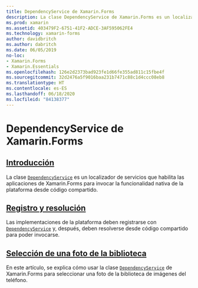 ```yaml
---
title: DependencyService de Xamarin.Forms
description: La clase DependencyService de Xamarin.Forms es un localizador de servicios que habilita las aplicaciones de Xamarin.Forms para invocar la funcionalidad nativa de la plataforma desde código compartido.
ms.prod: xamarin
ms.assetid: 403479F2-6751-41F2-ADCE-3AF595062FE4
ms.technology: xamarin-forms
author: davidbritch
ms.author: dabritch
ms.date: 06/05/2019
no-loc:
- Xamarin.Forms
- Xamarin.Essentials
ms.openlocfilehash: 126e2d2373bad923fe1d66fe355ad811c15fbe4f
ms.sourcegitcommit: 32d2476a5f9016baa231b7471c88c1d4ccc08eb8
ms.translationtype: HT
ms.contentlocale: es-ES
ms.lasthandoff: 06/18/2020
ms.locfileid: "84138377"
---
```

# <a name="xamarinforms-dependencyservice"></a>DependencyService de Xamarin.Forms

## <a name="introduction"></a>[Introducción](introduction.md)

La clase [`DependencyService`](xref:Xamarin.Forms.DependencyService) es un localizador de servicios que habilita las aplicaciones de Xamarin.Forms para invocar la funcionalidad nativa de la plataforma desde código compartido.

## <a name="registration-and-resolution"></a>[Registro y resolución](registration-and-resolution.md)

Las implementaciones de la plataforma deben registrarse con [`DependencyService`](xref:Xamarin.Forms.DependencyService) y, después, deben resolverse desde código compartido para poder invocarse.

## <a name="picking-a-photo-from-the-library"></a>[Selección de una foto de la biblioteca](photo-picker.md)

En este artículo, se explica cómo usar la clase [`DependencyService`](xref:Xamarin.Forms.DependencyService) de Xamarin.Forms para seleccionar una foto de la biblioteca de imágenes del teléfono.
